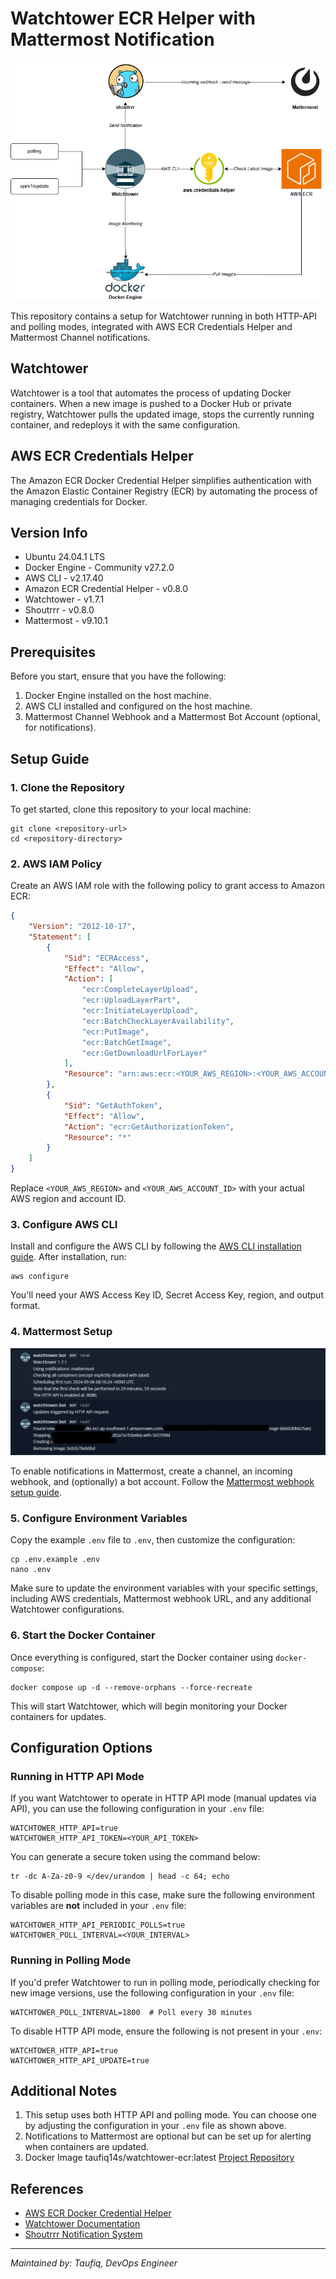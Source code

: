# Watchtower ECR Helper with Mattermost Notification

![diagram](img/diagram.png)

This repository contains a setup for Watchtower running in both HTTP-API and polling modes, integrated with AWS ECR Credentials Helper and Mattermost Channel notifications.

## Watchtower

Watchtower is a tool that automates the process of updating Docker containers. When a new image is pushed to a Docker Hub or private registry, Watchtower pulls the updated image, stops the currently running container, and redeploys it with the same configuration.

## AWS ECR Credentials Helper

The Amazon ECR Docker Credential Helper simplifies authentication with the Amazon Elastic Container Registry (ECR) by automating the process of managing credentials for Docker.

## Version Info
- Ubuntu 24.04.1 LTS
- Docker Engine - Community v27.2.0
- AWS CLI - v2.17.40
- Amazon ECR Credential Helper - v0.8.0
- Watchtower - v1.7.1
- Shoutrrr - v0.8.0
- Mattermost - v9.10.1

## Prerequisites

Before you start, ensure that you have the following:

1. Docker Engine installed on the host machine.
2. AWS CLI installed and configured on the host machine.
3. Mattermost Channel Webhook and a Mattermost Bot Account (optional, for notifications).

## Setup Guide

### 1. Clone the Repository

To get started, clone this repository to your local machine:

```
git clone <repository-url>
cd <repository-directory>
```

### 2. AWS IAM Policy

Create an AWS IAM role with the following policy to grant access to Amazon ECR:

```json
{
    "Version": "2012-10-17",
    "Statement": [
        {
            "Sid": "ECRAccess",
            "Effect": "Allow",
            "Action": [
                "ecr:CompleteLayerUpload",
                "ecr:UploadLayerPart",
                "ecr:InitiateLayerUpload",
                "ecr:BatchCheckLayerAvailability",
                "ecr:PutImage",
                "ecr:BatchGetImage",
                "ecr:GetDownloadUrlForLayer"
            ],
            "Resource": "arn:aws:ecr:<YOUR_AWS_REGION>:<YOUR_AWS_ACCOUNT_ID>:repository/*"
        },
        {
            "Sid": "GetAuthToken",
            "Effect": "Allow",
            "Action": "ecr:GetAuthorizationToken",
            "Resource": "*"
        }
    ]
}
```

Replace `<YOUR_AWS_REGION>` and `<YOUR_AWS_ACCOUNT_ID>` with your actual AWS region and account ID.

### 3. Configure AWS CLI

Install and configure the AWS CLI by following the [AWS CLI installation guide](https://docs.aws.amazon.com/cli/latest/userguide/getting-started-install.html). After installation, run:

```
aws configure
```

You'll need your AWS Access Key ID, Secret Access Key, region, and output format.

### 4. Mattermost Setup
![Mattermost Notification](img/mattermost-notification.png)

To enable notifications in Mattermost, create a channel, an incoming webhook, and (optionally) a bot account. Follow the [Mattermost webhook setup guide](https://docs.mattermost.com/developer/webhooks-incoming.html).

### 5. Configure Environment Variables

Copy the example `.env` file to `.env`, then customize the configuration:

```
cp .env.example .env
nano .env
```

Make sure to update the environment variables with your specific settings, including AWS credentials, Mattermost webhook URL, and any additional Watchtower configurations.

### 6. Start the Docker Container

Once everything is configured, start the Docker container using `docker-compose`:

```
docker compose up -d --remove-orphans --force-recreate
```

This will start Watchtower, which will begin monitoring your Docker containers for updates.

## Configuration Options

### Running in HTTP API Mode

If you want Watchtower to operate in HTTP API mode (manual updates via API), you can use the following configuration in your `.env` file:

```env
WATCHTOWER_HTTP_API=true
WATCHTOWER_HTTP_API_TOKEN=<YOUR_API_TOKEN>
```

You can generate a secure token using the command below:

```
tr -dc A-Za-z0-9 </dev/urandom | head -c 64; echo
```

To disable polling mode in this case, make sure the following environment variables are **not** included in your `.env` file:

```env
WATCHTOWER_HTTP_API_PERIODIC_POLLS=true
WATCHTOWER_POLL_INTERVAL=<YOUR_INTERVAL>
```

### Running in Polling Mode

If you'd prefer Watchtower to run in polling mode, periodically checking for new image versions, use the following configuration in your `.env` file:

```env
WATCHTOWER_POLL_INTERVAL=1800  # Poll every 30 minutes
```

To disable HTTP API mode, ensure the following is not present in your `.env`:

```env
WATCHTOWER_HTTP_API=true
WATCHTOWER_HTTP_API_UPDATE=true
```

## Additional Notes

1. This setup uses both HTTP API and polling mode. You can choose one by adjusting the configuration in your `.env` file as shown above.
2. Notifications to Mattermost are optional but can be set up for alerting when containers are updated.
3. Docker Image taufiq14s/watchtower-ecr:latest [Project Repository](https://github.com/taufiqpsumarna/watchtower-ecr)

## References

- [AWS ECR Docker Credential Helper](https://github.com/awslabs/amazon-ecr-credential-helper)
- [Watchtower Documentation](https://containrrr.dev/watchtower/)
- [Shoutrrr Notification System](https://containrrr.dev/shoutrrr/)

---

*Maintained by: Taufiq, DevOps Engineer*
